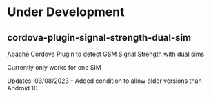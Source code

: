 # Under Development
## cordova-plugin-signal-strength-dual-sim

Apache Cordova Plugin to detect GSM Signal Strength with dual sims  

Currently only works for one SIM

Updates:
03/08/2023 - Added condition to allow older versions than Android 10
